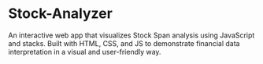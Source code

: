 # Stock-Analyzer
An interactive web app that visualizes Stock Span analysis using JavaScript and stacks. Built with HTML, CSS, and JS to demonstrate financial data interpretation in a visual and user-friendly way.
